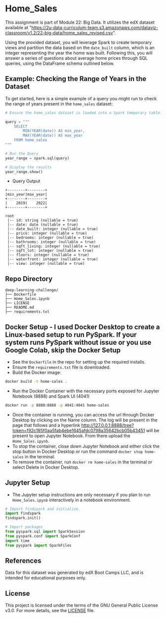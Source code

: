 # Home_Sales

This assignment is part of Module 22: Big Data. It utilizes the edX dataset available at "<https://2u-data-curriculum-team.s3.amazonaws.com/dataviz-classroom/v1.2/22-big-data/home_sales_revised.csv>".

Using the provided dataset, you will leverage Spark to create temporary views and partition the data based on the `date_built` column, which is an integer representing the year the home was built. Following this, you will answer a series of questions about average home prices through SQL queries, using the DataFrame schema outlined below.

## Example: Checking the Range of Years in the Dataset

To get started, here is a simple example of a query you might run to check the range of years present in the `home_sales` dataset:

```python
# Ensure the home_sales dataset is loaded into a Spark temporary table.

query = """
    SELECT
        MIN(YEAR(date)) AS min_year,
        MAX(YEAR(date)) AS max_year
    FROM home_sales
"""

# Run the Query
year_range = spark.sql(query)

# Display the results
year_range.show()
```

* Query Output

```PlainText
+--------+--------+
|min_year|max_year|
+--------+--------+
|    2019|    2022|
+--------+--------+
```

```PlainText
root
 |-- id: string (nullable = true)
 |-- date: date (nullable = true)
 |-- date_built: integer (nullable = true)
 |-- price: integer (nullable = true)
 |-- bedrooms: integer (nullable = true)
 |-- bathrooms: integer (nullable = true)
 |-- sqft_living: integer (nullable = true)
 |-- sqft_lot: integer (nullable = true)
 |-- floors: integer (nullable = true)
 |-- waterfront: integer (nullable = true)
 |-- view: integer (nullable = true)
```

## Repo Directory

```PlainText
deep-learning-challenge/
├── Dockerfile
├── Home_Sales.ipynb
├── LICENSE
├── README.md
├── requirements.txt
```

## Docker Setup - I used Docker Desktop to create a Linux-based setup to run PySpark. If your system runs PySpark without issue or you use Google Colab, skip the Docker Setup

* See the `Dockerfile` in the repo for setting up the required installs.
* Ensure the `requirements.txt` file is downloaded.
* Build the Docker image:

```bash
docker build -t home-sales .
```

* Run the Docker Container with the necessary ports exposed for Jupyter Notebook (8888) and Spark UI (4041)

```bash
docker run -p 8888:8888 -p 4041:4041 home-sales
```

* Once the container is running, you can access the url through Docker Desktop by clicking on the Name column. The log will be present in the page that follows and a hyperlink <http://127.0.0.1:8888/tree?token=f92c185f0aa5fab4ebe1645afdc0798a35642bcb05b43451> will be present to open Jupyter Notebook. From there upload the `Home_Sales.ipynb`.
* To stop the container, close down Jupyter Notebook and either click the stop button in Docker Desktop or run the command `docker stop home-sales` in the terminal.
* To remove the container, run `docker rm home-sales` in the terminal or select Delete in Docker Desktop.

## Jupyter Setup

* The Jupyter setup instructions are only necessary if you plan to run `Home_Sales.ipynb` interactively in a notebook environment.

```python
# Import findspark and initialize.
import findspark
findspark.init()
```

```python
# Import packages
from pyspark.sql import SparkSession
from pyspark.conf import SparkConf
import time
from pyspark import SparkFiles
```

## References

Data for this dataset was generated by edX Boot Camps LLC, and is intended for educational purposes only.

## License

This project is licensed under the terms of the GNU General Public License v3.0. For more details, see the [LICENSE](https://www.gnu.org/licenses/gpl-3.0.en.html) file.

